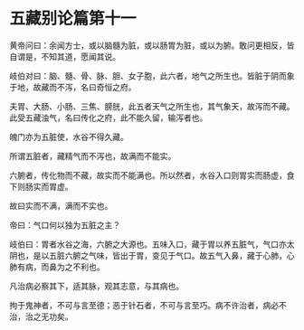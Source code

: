# 五藏别论篇第十一



黄帝问曰：余闻方士，或以脑髓为脏，或以肠胃为脏，或以为腑。敢问更相反，皆自谓是，不知其道，愿闻其说。


岐伯对曰：脑、髓、骨、脉、胆、女子胞，此六者，地气之所生也。皆脏于阴而象于地，故藏而不泻，名曰奇恒之府。


夫胃、大肠、小肠、三焦、膀胱，此五者天气之所生也，其气象天，故泻而不藏。此受五藏浊气，名曰传化之府，此不能久留，输泻者也。


魄门亦为五脏使，水谷不得久藏。


所谓五脏者，藏精气而不泻也，故满而不能实。


六腑者，传化物而不藏，故实而不能满也。所以然者，水谷入口则胃实而肠虚，食下则肠实而胃虚。


故曰实而不满，满而不实也。


帝曰：气口何以独为五脏之主？


岐伯曰：胃者水谷之海，六腑之大源也。五味入口，藏于胃以养五脏气，气口亦太阴也，是以五脏六腑之气味，皆出于胃，变见于气口。故五气入鼻，藏于心肺，心肺有病，而鼻为之不利也。


凡治病必察其下，适其脉，观其志意，与其病也。


拘于鬼神者，不可与言至德；恶于针石者，不可与言至巧。病不许治者，病必不治，治之无功矣。